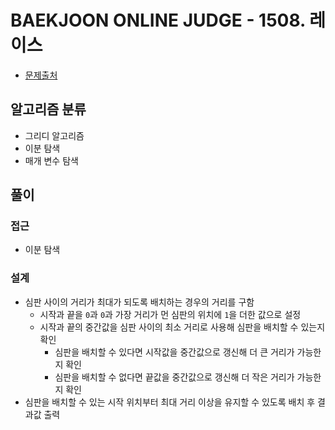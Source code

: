 # BAEKJOON ONLINE JUDGE - 1508. 레이스

- [문제출처](https://www.acmicpc.net/problem/1508 '1508. 레이스')

## 알고리즘 분류

- 그리디 알고리즘
- 이분 탐색
- 매개 변수 탐색

## 풀이

### 접근

- 이분 탐색

### 설계

- 심판 사이의 거리가 최대가 되도록 배치하는 경우의 거리를 구함
  - 시작과 끝을 `0`과 `0`과 가장 거리가 먼 심판의 위치에 `1`을 더한 값으로 설정
  - 시작과 끝의 중간값을 심판 사이의 최소 거리로 사용해 심판을 배치할 수 있는지 확인
    - 심판을 배치할 수 있다면 시작값을 중간값으로 갱신해 더 큰 거리가 가능한지 확인
    - 심판을 배치할 수 없다면 끝값을 중간값으로 갱신해 더 작은 거리가 가능한지 확인
- 심판을 배치할 수 있는 시작 위치부터 최대 거리 이상을 유지할 수 있도록 배치 후 결과값 출력
